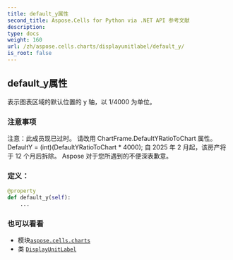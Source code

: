 ```yaml
---
title: default_y属性
second_title: Aspose.Cells for Python via .NET API 参考文献
description:
type: docs
weight: 160
url: /zh/aspose.cells.charts/displayunitlabel/default_y/
is_root: false
---
```

## default_y属性

表示图表区域的默认位置的 y 轴，以 1/4000 为单位。

### 注意事项

注意：此成员现已过时。
请改用 ChartFrame.DefaultYRatioToChart 属性。
DefaultY = (int)(DefaultYRatioToChart * 4000);
自 2025 年 2 月起，该房产将于 12 个月后拆除。
Aspose 对于您所遇到的不便深表歉意。
### 定义：
```python
@property
def default_y(self):
    ...
```

### 也可以看看
* 模块[`aspose.cells.charts`](../../)
* 类 [`DisplayUnitLabel`](/cells/python-net/zh/aspose.cells.charts/displayunitlabel)
